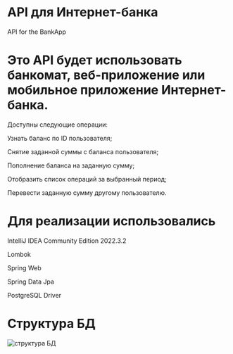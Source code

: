 # API для Интернет-банка
API for the BankApp

# Это API будет использовать банкомат, веб-приложение или мобильное приложение Интернет-банка. 
Доступны следующие операции:

Узнать баланс по ID пользователя;

Снятие заданной суммы с баланса пользователя;

Пополнение баланса на заданную сумму;

Отобразить список операций за выбранный период;

Перевести заданную сумму другому пользователю.

# Для реализации использовались

IntelliJ IDEA Community Edition 2022.3.2

Lombok

Spring Web

Spring Data Jpa

PostgreSQL Driver

# Структура БД

![структура БД](https://github.com/Artem-Mezher/BankApp/assets/104935581/65492261-4e31-461a-861a-26f50ae9f368)

